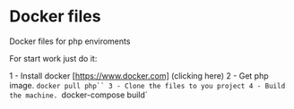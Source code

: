 # Docker files
Docker files for php enviroments

For start work just do it:

1 - Install docker [https://www.docker.com] (clicking here)
2 - Get php image. `docker pull php``
3 - Clone the files to you project
4 - Build the machine. `docker-compose build` 
